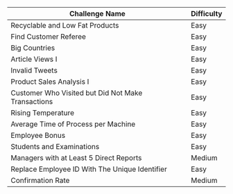 

| Challenge Name                                  | Difficulty   |
| ---------------------------------------------- | ------------ |
| Recyclable and Low Fat Products                | Easy         |
| Find Customer Referee                          | Easy         |
| Big Countries                                  | Easy         |
| Article Views I                                | Easy         |
| Invalid Tweets                                | Easy         |
| Product Sales Analysis I                      | Easy         |
| Customer Who Visited but Did Not Make Transactions | Easy       |
| Rising Temperature                            | Easy         |
| Average Time of Process per Machine            | Easy         |
| Employee Bonus                                | Easy         |
| Students and Examinations                     | Easy         |
| Managers with at Least 5 Direct Reports        | Medium       |
| Replace Employee ID With The Unique Identifier | Easy | 
| Confirmation Rate                              | Medium | 